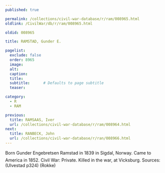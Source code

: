```yaml
---
published: true

permalink: /collections/civil-war-database/r/ram/008965.html
oldlink: /CivilWar/db/r/ram/008965.html

oldid: 008965

title: RAMSTAD, Gunder E.

pagelist:
  exclude: false
  order: 8965
  image: 
  alt:
  caption:
  title:
  subtitle:      # Defaults to page subtitle
  teaser:

category: 
  - R 
  - RAM

previous:
  title: RAMSAAS, Iver
  url: /collections/civil-war-database/r/ram/008964.html  
next:
  title: RANBECK, John
  url: /collections/civil-war-database/r/ran/008966.html   
---
```

Born &#147;Gunder Engebretsen Ramstad&#148; in 1839 in Sigdal, Norway. Came to America in 1852. Civil War: Private. Killed in the war, at Vicksburg. Sources: (Ulvestad p324) (Rokke)